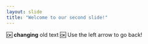 ```yaml
---
layout: slide
title: "Welcome to our second slide!"
---
```

:ok: **changing** old text :ok:
Use the left arrow to go back!
